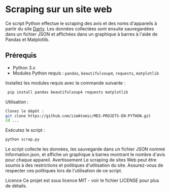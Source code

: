 # Scraping sur un site web

Ce script Python effectue le scraping des avis et des noms d'appareils à partir du site [Darty](https://www.darty.com/). Les données collectées sont ensuite sauvegardées dans un fichier JSON et affichées dans un graphique à barres à l'aide de Pandas et Matplotlib.

## Prérequis

- Python 3.x
- Modules Python requis : `pandas`, `beautifulsoup4`, `requests`, `matplotlib`

Installez les modules requis avec la commande suivante :
```bash
 pip install pandas beautifulsoup4 requests matplotlib
```
Utilisation :
```bash
Clonez le dépôt :
git clone https://github.com/iimAtomic/MES-PROJETS-EN-PYTHON.git
cd ...

```
Exécutez le script :
```bash
python scrap.py
```

Le script collecte les données, les sauvegarde dans un fichier JSON nommé Information.json, et affiche un graphique à barres montrant le nombre d'avis pour chaque appareil.
Avertissement
Le scraping de sites Web peut être soumis à des restrictions et politiques d'utilisation du site. Assurez-vous de respecter ces politiques lors de l'utilisation de ce script.

Licence
Ce projet est sous licence MIT - voir le fichier LICENSE pour plus de détails.
